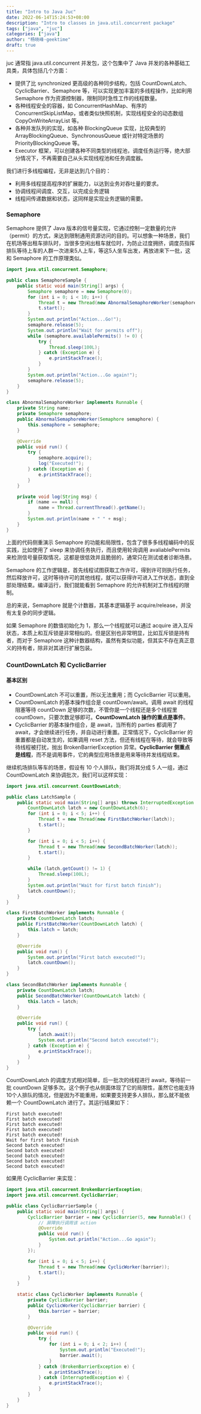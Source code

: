 ```yaml
---
title: "Intro to Java Juc"
date: 2022-06-14T15:24:53+08:00
description: "Intro to classes in java.util.concurrent package"
tags: ["java", "juc"]
categories: ["java"]
author: "杨晓峰·geektime"
draft: true
---
```


juc 通常指 java.util.concurrent 并发包，这个包集中了 Java 并发的各种基础工具类，具体包括几个方面：

+ 提供了比 synchronized 更高级的各种同步结构，包括 CountDownLatch、CyclicBarrier、Semaphore 等，可以实现更加丰富的多线程操作，比如利用 Semaphore 作为资源控制器，限制同时急性工作的线程数量。
+ 各种线程安全的容器，如 ConcurrentHashMap、有序的 ConcurrentSkipListMap，或者类似快照机制，实现线程安全的动态数组 CopyOnWriteArrayList 等。
+ 各种并发队列的实现，如各种 BlockingQueue 实现，比较典型的 ArrayBlockingQueue、SynchronousQueue 或针对特定场景的 PriorityBlockingQueue 等。
+ Executor 框架，可以创建各种不同类型的线程池，调度任务运行等，绝大部分情况下，不再需要自己从头实现线程池和任务调度器。

<!-- more -->

我们进行多线程编程，无非是达到几个目的：

+ 利用多线程提高程序的扩展能力，以达到业务对吞吐量的要求。
+ 协调线程间调度、交互，以完成业务逻辑
+ 线程间传递数据和状态，这同样是实现业务逻辑的需要。

### Semaphore

Semaphore 提供了 Java 版本的信号量实现，它通过控制一定数量的允许（permit）的方式，来达到限制通用资源访问的目的。可以想象一种场景，我们在机场等出租车排队时，当很多空闲出租车就位时，为防止过度拥挤，调度员指挥排队等待上车的人群一次进来5人上车，等这5人坐车出发，再放进来下一批，这和 Semaphore 的工作原理类似。

``` java
import java.util.concurrent.Semaphore;

public class SemaphoreSample {
    public static void main(String[] args) {
        Semaphore semaphore = new Semaphore(0);
        for (int i = 0; i < 10; i++) {
            Thread t = new Thread(new AbnormalSemaphoreWorker(semaphore));
            t.start();
        }
        System.out.println("Action...Go!");
        semaphore.release(5);
        System.out.println("Wait for permits off");
        while (semaphore.availablePermits() != 0) {
            try {
                Thread.sleep(100L);
            } catch (Exception e) {
                e.printStackTrace();
            }
        }
        System.out.println("Action...Go again!");
        semaphore.release(5);
    }
}

class AbnormalSemaphoreWorker implements Runnable {
    private String name;
    private Semaphore semaphore;
    public AbnormalSemaphoreWorker(Semaphore semaphore) {
        this.semaphore = semaphore;
    }

    @Override
    public void run() {
        try {
            semaphore.acquire();
            log("Executed!");
        } catch (Exception e) {
            e.printStackTrace();
        }
    }

    private void log(String msg) {
        if (name == null) {
            name = Thread.currentThread().getName();
        }
        System.out.println(name + " " + msg);
    }
}
```

上面的代码侧重演示 Semaphore 的功能和局限性，包含了很多多线程编码中的反实践，比如使用了 sleep 来协调任务执行，而且使用轮询调用 avaliablePermits 来检测信号量获取情况，这都是很低效并且脆弱的，通常只在测试或者诊断场景。

Semaphore 的工作逻辑是，首先线程试图获取工作许可，得到许可则执行任务，然后释放许可，这时等待许可的其他线程，就可以获得许可进入工作状态，直到全部处理结束。编译运行，我们就能看到 Semaphore 的允许机制对工作线程的限制。

总的来说，Semaphore 就是个计数器，其基本逻辑基于 acquire/release，并没有太复杂的同步逻辑。

如果 Semaphore 的数值初始化为 1，那么一个线程就可以通过 acquire 进入互斥状态，本质上和互斥锁是非常相似的。但是区别也非常明显，比如互斥锁是持有者，而对于 Semaphore 这种计数器结构，虽然有类似功能，但其实不存在真正意义的持有者，除非对其进行扩展包装。

### CountDownLatch 和 CyclicBarrier

#### 基本区别

+ CountDownLatch 不可以重置，所以无法重用；而 CyclicBarrier 可以重用。
+ CountDownLatch 的基本操作组合是 countDown/await。调用 await 的线程阻塞等待 countDown 足够的次数，不管你是一个线程还是多个线程里 countDown，只要次数足够即可。**CountDownLatch 操作的重点是事件**。
+ CyclicBarrier 的基本操作组合，是 await，当所有的 parties 都调用了 await，才会继续进行任务，并自动进行重置。正常情况下，CyclicBarrier 的重置都是自动发生的，如果调用 reset 方法，但还有线程在等待，就会导致等待线程被打扰，抛出 BrokenBarrierException 异常。**CyclicBarrier 侧重点是线程**，而不是调用事件，它的典型应用场景是用来等待并发线程结束。

继续机场排队等车的场景，假设有 10 个人排队，我们将其分成 5 人一组，通过 CountDownLatch 来协调批次，我们可以这样实现：

``` java
import java.util.concurrent.CountDownLatch;

public class LatchSample {
    public static void main(String[] args) throws InterruptedException {
        CountDownLatch latch = new CountDownLatch(6);
        for (int i = 0; i < 5; i++) {
            Thread t = new Thread(new FirstBatchWorker(latch));
            t.start();
        }

        for (int i = 0; i < 5; i++) {
            Thread t = new Thread(new SecondBatchWorker(latch));
            t.start();
        }

        while (latch.getCount() != 1) {
            Thread.sleep(100L);
        }
        System.out.println("Wait for first batch finish");
        latch.countDown();
    }
}

class FirstBatchWorker implements Runnable {
    private CountDownLatch latch;
    public FirstBatchWorker(CountDownLatch latch) {
        this.latch = latch;
    }

    @Override
    public void run() {
        System.out.println("First batch executed!");
        latch.countDown();
    }
}

class SecondBatchWorker implements Runnable {
    private CountDownLatch latch;
    public SecondBatchWorker(CountDownLatch latch) {
        this.latch = latch;
    }

    @Override
    public void run() {
        try {
            latch.await();
            System.out.println("Second batch executed!");
        } catch (Exception e) {
            e.printStackTrace();
        }
    }
}
```

CountDownLatch 的调度方式相对简单，后一批次的线程进行 await，等待前一批 countDown 足够多次。这个例子也从侧面体现了它的局限性，虽然它也能支持10个人排队的情况，但是因为不能重用，如果要支持更多人排队，那么就不能依赖一个 CountDownLatch 进行了。其运行结果如下：

``` console
First batch executed!
First batch executed!
First batch executed!
First batch executed!
First batch executed!
Wait for first batch finish
Second batch executed!
Second batch executed!
Second batch executed!
Second batch executed!
Second batch executed!
```

如果用 CyclicBarrier 来实现：

``` java
import java.util.concurrent.BrokenBarrierException;
import java.util.concurrent.CyclicBarrier;

public class CyclicBarrierSample {
    public static void main(String[] args) {
        CyclicBarrier barrier = new CyclicBarrier(5, new Runnable() {
            // 屏障执行调用该 action
            @Override
            public void run() {
                System.out.println("Action...Go again");
            }
        });

        for (int i = 0; i < 5; i++) {
            Thread t = new Thread(new CyclicWorker(barrier));
            t.start();
        }
    }

    static class CyclicWorker implements Runnable {
        private CyclicBarrier barrier;
        public CyclicWorker(CyclicBarrier barrier) {
            this.barrier = barrier;
        }

        @Override
        public void run() {
            try {
                for (int i = 0; i < 2; i++) {
                    System.out.println("Executed!");
                    barrier.await();
                }
            } catch (BrokenBarrierException e) {
                e.printStackTrace();
            } catch (InterruptedException e) {
                e.printStackTrace();
            }
        }
    }
}
```
